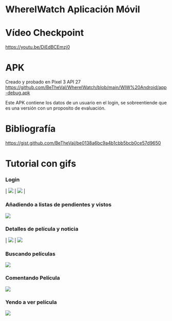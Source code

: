 # WhereIWatch Aplicación Móvil
# Vídeo Checkpoint
https://youtu.be/DiEdBCEmzj0
  
# APK
Creado y probado en Pixel 3 API 27  
https://github.com/BeTheVal/WhereIWatch/blob/main/WIW%20Android/app-debug.apk

Este APK contiene los datos de un usuario en el login, se sobreentiende que es una versión con un proposito de evaluación.

# Bibliografía   
https://gist.github.com/BeTheVal/be0138a6bc9a4b1cbb5bcb0ce57d9650

# Tutorial con gifs   

### Login  

| ![](https://github.com/BeTheVal/WhereIWatch/blob/main/WIW%20Android/gifs/splash.gif)  | ![](https://github.com/BeTheVal/WhereIWatch/blob/main/WIW%20Android/gifs/login.gif)  |
   
   

### Añadiendo a listas de pendientes y vistos
![](https://github.com/BeTheVal/WhereIWatch/blob/main/WIW%20Android/gifs/addingDeletingLists.gif)  

### Detalles de película y noticia
| ![](https://github.com/BeTheVal/WhereIWatch/blob/main/WIW%20Android/gifs/viewingFilms.gif) | ![](https://github.com/BeTheVal/WhereIWatch/blob/main/WIW%20Android/gifs/News.gif)   

### Buscando películas
![](https://github.com/BeTheVal/WhereIWatch/blob/main/WIW%20Android/gifs/Searching.gif)   

### Comentando Película
![](https://github.com/BeTheVal/WhereIWatch/blob/main/WIW%20Android/gifs/coments.gif)   

### Yendo a ver película   
![](https://github.com/BeTheVal/WhereIWatch/blob/main/WIW%20Android/gifs/navtoNetflix.gif)   
